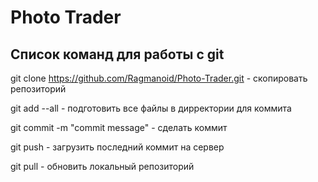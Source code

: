 # Photo Trader
## Список команд для работы с git
git clone https://github.com/Ragmanoid/Photo-Trader.git - скопировать репозиторий

git add --all - подготовить все файлы в дирректории для коммита

git commit -m "commit message" - сделать коммит

git push - загрузить последний коммит на сервер

git pull - обновить локальный репозиторий